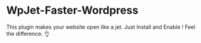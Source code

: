 # WpJet-Faster-Wordpress
This plugin makes your website open like a jet.
Just Install and Enable !
Feel the difference. 👌
